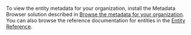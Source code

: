 To view the entity metadata for your organization, install the Metadata Browser solution described in [Browse the metadata for your organization](/dynamics365/customer-engagement/developer/browse-your-metadata.md). You can also browse the reference documentation for entities in the [Entity Reference](/dynamics365/customer-engagement/developer/about-entity-reference.md).
